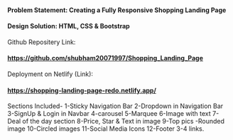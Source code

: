 #### Problem Statement: Creating a Fully Responsive Shopping Landing Page

#### Design Solution: HTML, CSS & Bootstrap

Github Repositery Link: 
#### https://github.com/shubham20071997/Shopping_Landing_Page

Deployment on Netlify (Link):
#### https://shopping-landing-page-redo.netlify.app/


Sections Included-
1-Sticky Navigation Bar
2-Dropdown in Navigation Bar
3-SignUp & Login in Navbar
4-carousel
5-Marquee
6-Image with text
7-Deal of the day section
8-Price, Star & Text in image
9-Top pics -Rounded image
10-Circled images
11-Social Media Icons
12-Footer 3-4 links.

